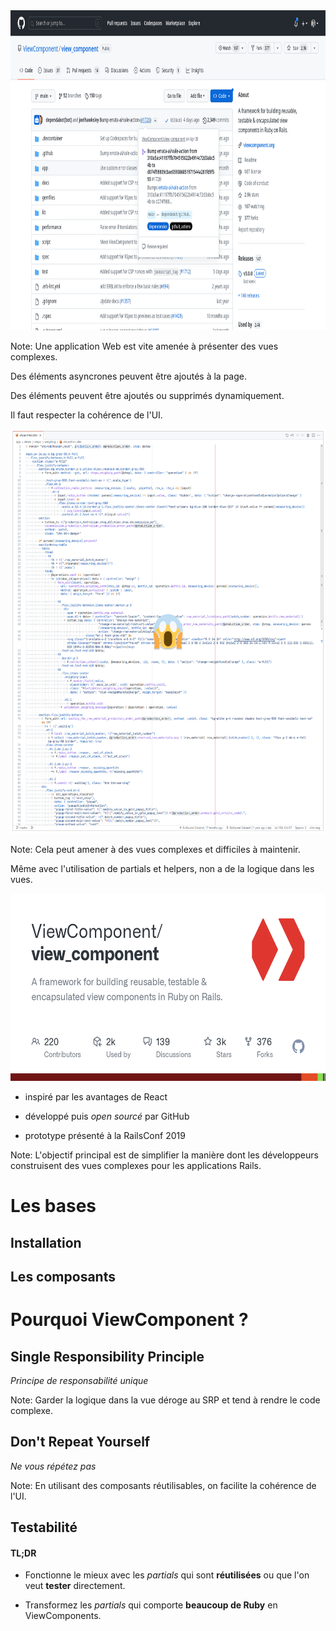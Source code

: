 <img alt="Complexité des vues" src="/images/view_complexity.png" width="896" height="512" class="shadow-img">

Note:
Une application Web est vite amenée à présenter des vues complexes.

Des éléments asyncrones peuvent être ajoutés à la page.

Des éléments peuvent être ajoutés ou supprimés dynamiquement.

Il faut respecter la cohérence de l'UI.


<img alt="Code d'une vue" src="/images/vue-code.png" width="589" height="647" class="shadow-img">

Note:
Cela peut amener à des vues complexes et difficiles à maintenir.

Même avec l'utilisation de partials et helpers,
non a de la logique dans les vues.


<img alt="ViewComponent" src="/images/view_component.png" width="600" height="300" class="shadow-img">

- inspiré par les avantages de React

- développé puis _open sourcé_ par GitHub

- prototype présenté à la RailsConf 2019

Note:
L'objectif principal est de simplifier la manière dont les développeurs
construisent des vues complexes pour les applications Rails.



# Les bases


## Installation


## Les composants



# Pourquoi ViewComponent ?


## Single Responsibility Principle
_Principe de responsabilité unique_

Note:
Garder la logique dans la vue déroge au SRP et tend à rendre le code complexe.


## Don't Repeat Yourself
_Ne vous répétez pas_

Note:
En utilisant des composants réutilisables, on facilite la cohérence de l'UI.


## Testabilité


#### TL;DR

- Fonctionne le mieux avec les _partials_ qui sont **réutilisées** ou que l'on
veut **tester** directement.

- Transformez les _partials_ qui comporte **beaucoup de Ruby**
en ViewComponents.
